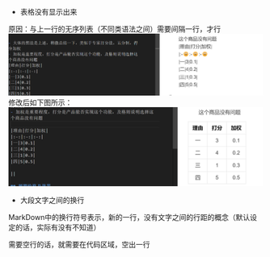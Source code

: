 - 表格没有显示出来

原因：与上一行的无序列表（不同类语法之间）需要间隔一行，才行
![alt text](image-6.png)
修改后如下图所示：
![alt text](image.png)

- 大段文字之间的换行

MarkDown中的换行符号表示，新的一行，没有文字之间的行距的概念（默认设定的话，实际有没有不知道）

需要空行的话，就需要在代码区域，空出一行